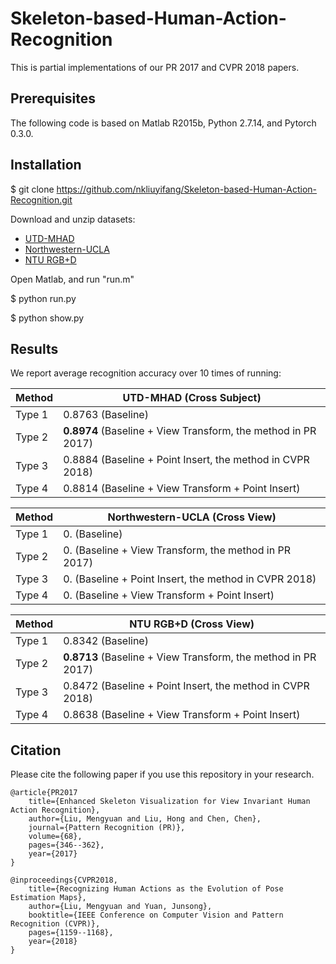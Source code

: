 # Skeleton-based-Human-Action-Recognition
This is partial implementations of our PR 2017 and CVPR 2018 papers.

## Prerequisites
The following code is based on Matlab R2015b, Python 2.7.14, and Pytorch 0.3.0.

## Installation
$ git clone https://github.com/nkliuyifang/Skeleton-based-Human-Action-Recognition.git

Download and unzip datasets: 
- [UTD-MHAD ](https://pan.baidu.com/s/1hc3AYngGxCXk49ihW-EbuA)
- [Northwestern-UCLA ](https://pan.baidu.com/s/1f7hWElp3_u5Wen8qVGfB8Q)
- [NTU RGB+D]()

Open Matlab, and run "run.m"

$ python run.py

$ python show.py

## Results
We report average recognition accuracy over 10 times of running:

Method | UTD-MHAD (Cross Subject)
------ | -------------------------
Type 1 | 0.8763 (Baseline)
Type 2 | **0.8974** (Baseline + View Transform, the method in PR 2017)
Type 3 | 0.8884 (Baseline + Point Insert, the method in CVPR 2018)
Type 4 | 0.8814 (Baseline + View Transform + Point Insert)


Method | Northwestern-UCLA (Cross View)
------ | -------------------------
Type 1 | 0. (Baseline)
Type 2 | 0. (Baseline + View Transform, the method in PR 2017)
Type 3 | 0. (Baseline + Point Insert, the method in CVPR 2018)
Type 4 | 0. (Baseline + View Transform + Point Insert)


Method | NTU RGB+D (Cross View)
------ | -------------------------
Type 1 | 0.8342 (Baseline)
Type 2 | **0.8713** (Baseline + View Transform, the method in PR 2017)
Type 3 | 0.8472 (Baseline + Point Insert, the method in CVPR 2018)
Type 4 | 0.8638 (Baseline + View Transform + Point Insert)


## Citation
Please cite the following paper if you use this repository in your research.
```
@article{PR2017
    title={Enhanced Skeleton Visualization for View Invariant Human Action Recognition},
    author={Liu, Mengyuan and Liu, Hong and Chen, Chen},
    journal={Pattern Recognition (PR)},
    volume={68},
    pages={346--362},
    year={2017}
}

@inproceedings{CVPR2018,
    title={Recognizing Human Actions as the Evolution of Pose Estimation Maps},
    author={Liu, Mengyuan and Yuan, Junsong},
    booktitle={IEEE Conference on Computer Vision and Pattern Recognition (CVPR)},
    pages={1159--1168},
    year={2018}
}
